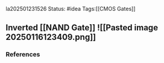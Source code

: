 la202501231526
Status: #idea
Tags:[[CMOS Gates]]

Inverted [[NAND Gate]]
![[Pasted image 20250116123409.png]]
---
### References